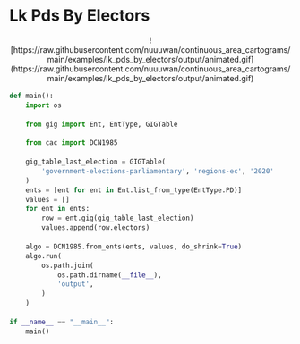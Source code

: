# Lk Pds By Electors

<p align="center">
    ![https://raw.githubusercontent.com/nuuuwan/continuous_area_cartograms/main/examples/lk_pds_by_electors/output/animated.gif](https://raw.githubusercontent.com/nuuuwan/continuous_area_cartograms/main/examples/lk_pds_by_electors/output/animated.gif)
</p>

```python
def main():
    import os

    from gig import Ent, EntType, GIGTable

    from cac import DCN1985

    gig_table_last_election = GIGTable(
        'government-elections-parliamentary', 'regions-ec', '2020'
    )
    ents = [ent for ent in Ent.list_from_type(EntType.PD)]
    values = []
    for ent in ents:
        row = ent.gig(gig_table_last_election)
        values.append(row.electors)

    algo = DCN1985.from_ents(ents, values, do_shrink=True)
    algo.run(
        os.path.join(
            os.path.dirname(__file__),
            'output',
        )
    )

if __name__ == "__main__":
    main()

```
